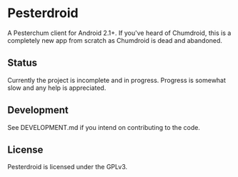 Pesterdroid
===========
A Pesterchum client for Android 2.1+. If you've heard of Chumdroid, this is a completely new app from scratch as Chumdroid is dead and abandoned.

Status
------
Currently the project is incomplete and in progress. Progress is somewhat slow and any help is appreciated.

Development
-----------
See DEVELOPMENT.md if you intend on contributing to the code.

License
-------
Pesterdroid is licensed under the GPLv3.

